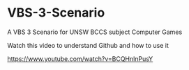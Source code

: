 # VBS-3-Scenario
A VBS 3 Scenario for UNSW BCCS subject Computer Games

Watch this video to understand Github and how to use it

https://www.youtube.com/watch?v=BCQHnlnPusY
